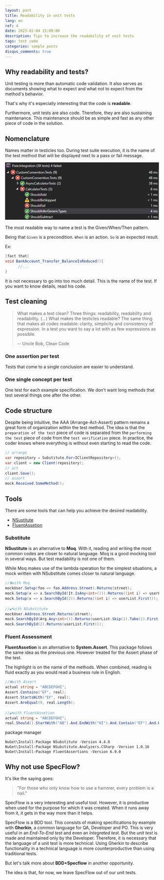 ```yaml
---
layout: post
title: Readability in unit tests
lang: en
ref: 4
date: 2023-02-04 15:09:00
description: Tips to increase the readability of unit tests
tags: test code
categories: sample posts
disqus_comments: true
---
```


## Why readability and tests?

Unit testing is more than automatic code validation. It also serves as documents showing what to expect and what not to expect from the method's behavior.

That's why it's especially interesting that the code is **readable**.

Furthermore, unit tests are also code. Therefore, they are also sustaining maintenance. This maintenance should be as simple and fast as any other piece of code in the solution.


## Nomenclature
Names matter in testicles too.
During test suite execution, it is the name of the test method that will be displayed next to a pass or fail message.

   ![Test Suite](/assets/img/2023-02-04-legibilidade-em-testes/execution_suit_tests.png)

The most readable way to name a test is the Given/When/Then pattern.

Being that
`Given` is a precondition.
`When` is an action.
`So` is an expected result.

Ex:
```c#
[fact that]
void BankAccount_Transfer_BalanceIsReduced(){
      //...
}
```

It is not necessary to go into too much detail. This is the name of the test. If you want to know details, read his code.

## Test cleaning

> What makes a test clean? Three things: readability, readability and readability. (...) What makes the testicles readable? The same thing that makes all codes readable: clarity, simplicity and consistency of expression. In a test you want to say a lot with as few expressions as possible.
>
> -- Uncle Bob, Clean Code

### One assertion per test
Tests that come to a single conclusion are easier to understand.

### One single concept per test
One test for each example specification. We don't want long methods that test several things one after the other.



## Code structure
Despite being intuitive, the AAA (Arrange-Act-Assert) pattern remains a great form of organization within the test method.
The idea is that the `preparation of the test` piece of code is separated from the `performing the test` piece of code from the `test verification` piece.
In practice, the coder knows where everything is without even starting to read the code.

```c#
// arrange
var repository = Substitute.For<IClientRepository>();
var client = new Client(repository);
// act
client.Save();
// assert
mock.Received.SomeMethod();
```


## Tools

There are some tools that can help you achieve the desired readability.

- <a href="https://www.nuget.org/packages/NSubstitute">NSustitute</a>
- <a href="https://www.nuget.org/packages/FluentAssertions">FluentAssetion</a>

### Substitute
**NSustitute** is an alternative to **Moq**.
With it, reading and writing the most common codes are closer to natural language. Moq is a good mocking tool in several ways. But test readability is not one of them.

While Moq makes use of the lambda operation for the simplest situations, a mock written with NSubstitute comes closer to natural language.

```c#
//❌with Moq
mockUser.Setup(foo => foo.Address.Street).Returns(street);
mock.Setup(x => x.SearchById(It.IsAny<int>())).Returns((int i) => userList.Skip(1).Take(1).First());
mock.Setup(x => x.SearchById(2)).Returns((int i) => userList.First());

//✔️with NSubstitute
mockUser.Address.Street.Returns(street);
mock.SearchById(Arg.Any<int>()).Returns(userList.Skip(1).Take(1).First();
mock.SearchById(2).Returns(userList.First());
```

### Fluent Assessment
**FluentAssetion** is an alternative to **System.Assert**.
This package follows the same idea as the previous one. However treated for the Assert phase of the test.

The highlight is on the name of the methods. When combined, reading is fluid exactly as you would read a business rule in English.

```c#
//❌with Assert
actual string = "ABCDEFGHI";
Assert.Contains("EF", real);
Assert.StartsWith("EF", real);
Assert.AreEqual(9, real.Length);

//✔️with FluentAssetion
actual string = "ABCDEFGHI";
real.Should().StartWith("AB").And.EndWith("HI").And.Contain("EF").And.HaveLength(9);
```


package manager
```
NuGet\Install-Package NSubstitute -Version 4.4.0
NuGet\Install-Package NSubstitute.Analyzers.CSharp -Version 1.0.16
NuGet\Install-Package FluentAssertions -Version 6.9.0

```

## Why not use SpecFlow?

It's like the saying goes:
>"For those who only know how to use a hammer, every problem is a nail."

SpecFlow is a very interesting and useful tool.
However, it is productive when used for the purpose for which it was created. When it runs away from it, it gets in the way more than it helps.

SpecFlow is a BDD tool. This consists of making specifications by example with **Gherkin**, a common language for QA, Developer and PO. This is very useful in an *End-To-End test* and even an *Integrated test*. But the *unit test* is made and maintained only by the Developer. Therefore, it is necessary that the language of a unit test is more technical. Using Gherkin to describe functionality in a technical language is more counterproductive than using traditional tests.

But let's talk more about **BDD+Specflow** in another opportunity.

The idea is that, for now, we leave SpecFlow out of our unit tests.